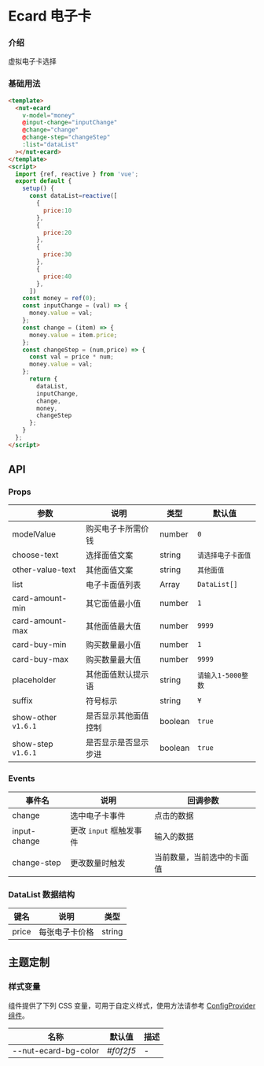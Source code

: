 # Ecard 电子卡

### 介绍

虚拟电子卡选择

### 基础用法

```html
<template>
  <nut-ecard
    v-model="money"
    @input-change="inputChange"
    @change="change"
    @change-step="changeStep"
    :list="dataList"
  ></nut-ecard>
</template>
<script>
  import {ref, reactive } from 'vue';
  export default {
    setup() {
      const dataList=reactive([
        {
          price:10
        },
        {
          price:20
        },
        {
          price:30
        },
        {
          price:40
        },
      ])
    const money = ref(0);
    const inputChange = (val) => {
      money.value = val;
    };
    const change = (item) => {
      money.value = item.price;
    };
    const changeStep = (num,price) => {
      const val = price * num;
      money.value = val;
    };
      return {
        dataList,
        inputChange,
        change,
        money,
        changeStep
      };
    }
  };
</script>
```

## API

### Props

| 参数         | 说明                             | 类型   | 默认值           |
|--------------|----------------------------------|--------|------------------|
| modelValue        | 购买电子卡所需价钱                    | number | `0`            |
| choose-text         | 选择面值文案               | string |   `请选择电子卡面值`              |
| other-value-text        | 其他面值文案   | string |         `其他面值`        |
| list         | 电子卡面值列表| Array |        `DataList[]`        |
| card-amount-min| 其它面值最小值     | number | `1` |
| card-amount-max        | 其他面值最大值                      | number | `9999`            |
| card-buy-min        | 购买数量最小值                      | number | `1`            |
| card-buy-max        | 购买数量最大值                      | number | `9999`            |
| placeholder        | 其他面值默认提示语                    | string |    `请输入1-5000整数`         |
| suffix        | 符号标示                      | string | `¥`            |
| show-other `v1.6.1`        | 是否显示其他面值控制                      |  boolean | `true`            |
| show-step `v1.6.1`       | 是否显示是否显示步进                    |  boolean | `true`            |

### Events

| 事件名 | 说明           | 回调参数     |
|--------|----------------|--------------|
| change  | 选中电子卡事件 | 点击的数据 |
| input-change  | 更改 `input` 框触发事件 | 输入的数据 |
| change-step  | 更改数量时触发 | 当前数量，当前选中的卡面值 |

### DataList 数据结构

| 键名  | 说明           | 类型     |
|--------|----------------|--------------|
| price  | 每张电子卡价格 | string |

## 主题定制

### 样式变量

组件提供了下列 CSS 变量，可用于自定义样式，使用方法请参考 [ConfigProvider 组件](/components/basic/configprovider)。

| 名称                                    | 默认值                     | 描述 |
| --------------------------------------- | -------------------------- | ---- |
| --nut-ecard-bg-color                    | _#f0f2f5_        | -    |
